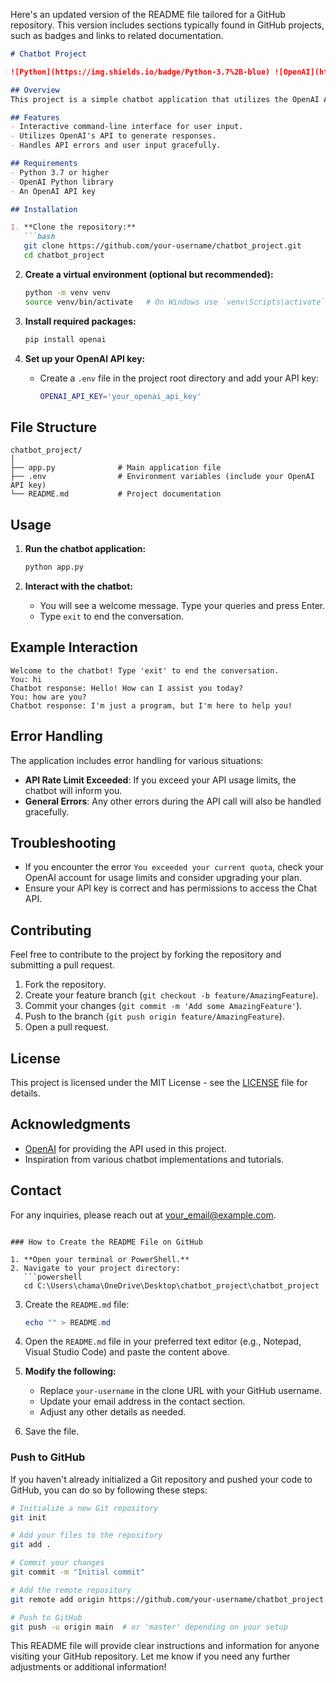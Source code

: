 Here's an updated version of the README file tailored for a GitHub repository. This version includes sections typically found in GitHub projects, such as badges and links to related documentation.

```markdown
# Chatbot Project

![Python](https://img.shields.io/badge/Python-3.7%2B-blue) ![OpenAI](https://img.shields.io/badge/OpenAI%20API-Available-green)

## Overview
This project is a simple chatbot application that utilizes the OpenAI API to generate responses based on user input. The chatbot can interact with users and respond to their queries in a conversational manner.

## Features
- Interactive command-line interface for user input.
- Utilizes OpenAI's API to generate responses.
- Handles API errors and user input gracefully.

## Requirements
- Python 3.7 or higher
- OpenAI Python library
- An OpenAI API key

## Installation

1. **Clone the repository:**
   ```bash
   git clone https://github.com/your-username/chatbot_project.git
   cd chatbot_project
   ```

2. **Create a virtual environment (optional but recommended):**
   ```bash
   python -m venv venv
   source venv/bin/activate   # On Windows use `venv\Scripts\activate`
   ```

3. **Install required packages:**
   ```bash
   pip install openai
   ```

4. **Set up your OpenAI API key:**
   - Create a `.env` file in the project root directory and add your API key:
     ```bash
     OPENAI_API_KEY='your_openai_api_key'
     ```

## File Structure
```
chatbot_project/
│
├── app.py              # Main application file
├── .env                # Environment variables (include your OpenAI API key)
└── README.md           # Project documentation
```

## Usage
1. **Run the chatbot application:**
   ```bash
   python app.py
   ```

2. **Interact with the chatbot:**
   - You will see a welcome message. Type your queries and press Enter.
   - Type `exit` to end the conversation.

## Example Interaction
```
Welcome to the chatbot! Type 'exit' to end the conversation.
You: hi
Chatbot response: Hello! How can I assist you today?
You: how are you?
Chatbot response: I'm just a program, but I'm here to help you!
```

## Error Handling
The application includes error handling for various situations:
- **API Rate Limit Exceeded**: If you exceed your API usage limits, the chatbot will inform you.
- **General Errors**: Any other errors during the API call will also be handled gracefully.

## Troubleshooting
- If you encounter the error `You exceeded your current quota`, check your OpenAI account for usage limits and consider upgrading your plan.
- Ensure your API key is correct and has permissions to access the Chat API.

## Contributing
Feel free to contribute to the project by forking the repository and submitting a pull request. 

1. Fork the repository.
2. Create your feature branch (`git checkout -b feature/AmazingFeature`).
3. Commit your changes (`git commit -m 'Add some AmazingFeature'`).
4. Push to the branch (`git push origin feature/AmazingFeature`).
5. Open a pull request.

## License
This project is licensed under the MIT License - see the [LICENSE](LICENSE) file for details.

## Acknowledgments
- [OpenAI](https://openai.com) for providing the API used in this project.
- Inspiration from various chatbot implementations and tutorials.

## Contact
For any inquiries, please reach out at your_email@example.com.
```

### How to Create the README File on GitHub

1. **Open your terminal or PowerShell.**
2. Navigate to your project directory:
   ```powershell
   cd C:\Users\chama\OneDrive\Desktop\chatbot_project\chatbot_project
   ```
3. Create the `README.md` file:
   ```powershell
   echo "" > README.md
   ```
4. Open the `README.md` file in your preferred text editor (e.g., Notepad, Visual Studio Code) and paste the content above.

5. **Modify the following:**
   - Replace `your-username` in the clone URL with your GitHub username.
   - Update your email address in the contact section.
   - Adjust any other details as needed.

6. Save the file.

### Push to GitHub

If you haven't already initialized a Git repository and pushed your code to GitHub, you can do so by following these steps:

```bash
# Initialize a new Git repository
git init

# Add your files to the repository
git add .

# Commit your changes
git commit -m "Initial commit"

# Add the remote repository
git remote add origin https://github.com/your-username/chatbot_project.git

# Push to GitHub
git push -u origin main  # or 'master' depending on your setup
```

This README file will provide clear instructions and information for anyone visiting your GitHub repository. Let me know if you need any further adjustments or additional information!
